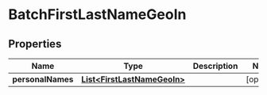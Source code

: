

# BatchFirstLastNameGeoIn


## Properties

| Name | Type | Description | Notes |
|------------ | ------------- | ------------- | -------------|
|**personalNames** | [**List&lt;FirstLastNameGeoIn&gt;**](FirstLastNameGeoIn.md) |  |  [optional] |



